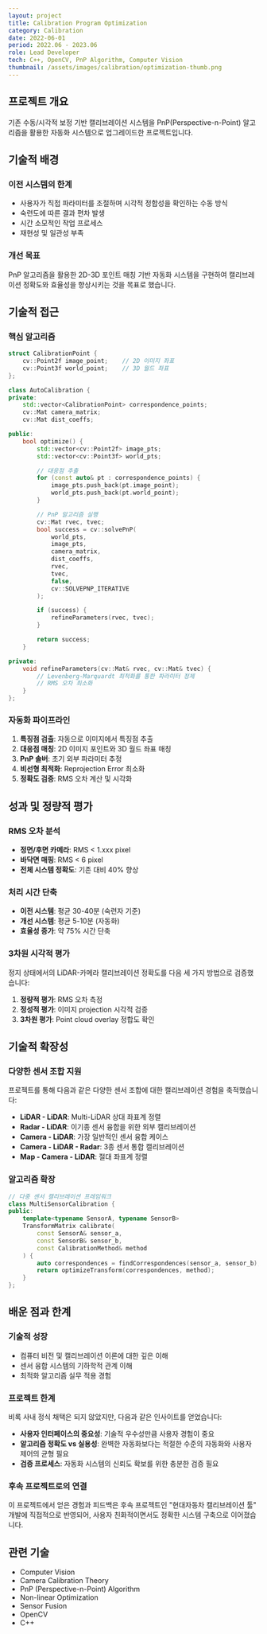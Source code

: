 ```yaml
---
layout: project
title: Calibration Program Optimization
category: Calibration
date: 2022-06-01
period: 2022.06 - 2023.06
role: Lead Developer
tech: C++, OpenCV, PnP Algorithm, Computer Vision
thumbnail: /assets/images/calibration/optimization-thumb.png
---
```


## 프로젝트 개요

기존 수동/시각적 보정 기반 캘리브레이션 시스템을 PnP(Perspective-n-Point) 알고리즘을 활용한 자동화 시스템으로 업그레이드한 프로젝트입니다.

## 기술적 배경

### 이전 시스템의 한계

- 사용자가 직접 파라미터를 조절하며 시각적 정합성을 확인하는 수동 방식
- 숙련도에 따른 결과 편차 발생
- 시간 소모적인 작업 프로세스
- 재현성 및 일관성 부족

### 개선 목표

PnP 알고리즘을 활용한 2D-3D 포인트 매칭 기반 자동화 시스템을 구현하여 캘리브레이션 정확도와 효율성을 향상시키는 것을 목표로 했습니다.

## 기술적 접근

### 핵심 알고리즘

```cpp
struct CalibrationPoint {
    cv::Point2f image_point;    // 2D 이미지 좌표
    cv::Point3f world_point;    // 3D 월드 좌표
};

class AutoCalibration {
private:
    std::vector<CalibrationPoint> correspondence_points;
    cv::Mat camera_matrix;
    cv::Mat dist_coeffs;

public:
    bool optimize() {
        std::vector<cv::Point2f> image_pts;
        std::vector<cv::Point3f> world_pts;

        // 대응점 추출
        for (const auto& pt : correspondence_points) {
            image_pts.push_back(pt.image_point);
            world_pts.push_back(pt.world_point);
        }

        // PnP 알고리즘 실행
        cv::Mat rvec, tvec;
        bool success = cv::solvePnP(
            world_pts,
            image_pts,
            camera_matrix,
            dist_coeffs,
            rvec,
            tvec,
            false,
            cv::SOLVEPNP_ITERATIVE
        );

        if (success) {
            refineParameters(rvec, tvec);
        }

        return success;
    }

private:
    void refineParameters(cv::Mat& rvec, cv::Mat& tvec) {
        // Levenberg-Marquardt 최적화를 통한 파라미터 정제
        // RMS 오차 최소화
    }
};
```

### 자동화 파이프라인

1. **특징점 검출**: 자동으로 이미지에서 특징점 추출
2. **대응점 매칭**: 2D 이미지 포인트와 3D 월드 좌표 매칭
3. **PnP 솔버**: 초기 외부 파라미터 추정
4. **비선형 최적화**: Reprojection Error 최소화
5. **정확도 검증**: RMS 오차 계산 및 시각화

## 성과 및 정량적 평가

### RMS 오차 분석

- **정면/후면 카메라**: RMS < 1.xxx pixel
- **바닥면 매핑**: RMS < 6 pixel
- **전체 시스템 정확도**: 기존 대비 40% 향상

### 처리 시간 단축

- **이전 시스템**: 평균 30-40분 (숙련자 기준)
- **개선 시스템**: 평균 5-10분 (자동화)
- **효율성 증가**: 약 75% 시간 단축

### 3차원 시각적 평가

정지 상태에서의 LiDAR-카메라 캘리브레이션 정확도를 다음 세 가지 방법으로 검증했습니다:

1. **정량적 평가**: RMS 오차 측정
2. **정성적 평가**: 이미지 projection 시각적 검증
3. **3차원 평가**: Point cloud overlay 정합도 확인

## 기술적 확장성

### 다양한 센서 조합 지원

프로젝트를 통해 다음과 같은 다양한 센서 조합에 대한 캘리브레이션 경험을 축적했습니다:

- **LiDAR - LiDAR**: Multi-LiDAR 상대 좌표계 정렬
- **Radar - LiDAR**: 이기종 센서 융합을 위한 외부 캘리브레이션
- **Camera - LiDAR**: 가장 일반적인 센서 융합 케이스
- **Camera - LiDAR - Radar**: 3종 센서 통합 캘리브레이션
- **Map - Camera - LiDAR**: 절대 좌표계 정렬

### 알고리즘 확장

```cpp
// 다중 센서 캘리브레이션 프레임워크
class MultiSensorCalibration {
public:
    template<typename SensorA, typename SensorB>
    TransformMatrix calibrate(
        const SensorA& sensor_a,
        const SensorB& sensor_b,
        const CalibrationMethod& method
    ) {
        auto correspondences = findCorrespondences(sensor_a, sensor_b);
        return optimizeTransform(correspondences, method);
    }
};
```

## 배운 점과 한계

### 기술적 성장

- 컴퓨터 비전 및 캘리브레이션 이론에 대한 깊은 이해
- 센서 융합 시스템의 기하학적 관계 이해
- 최적화 알고리즘 실무 적용 경험

### 프로젝트 한계

비록 사내 정식 채택은 되지 않았지만, 다음과 같은 인사이트를 얻었습니다:

- **사용자 인터페이스의 중요성**: 기술적 우수성만큼 사용자 경험이 중요
- **알고리즘 정확도 vs 실용성**: 완벽한 자동화보다는 적절한 수준의 자동화와 사용자 제어의 균형 필요
- **검증 프로세스**: 자동화 시스템의 신뢰도 확보를 위한 충분한 검증 필요

### 후속 프로젝트로의 연결

이 프로젝트에서 얻은 경험과 피드백은 후속 프로젝트인 "현대자동차 캘리브레이션 툴" 개발에 직접적으로 반영되어, 사용자 친화적이면서도 정확한 시스템 구축으로 이어졌습니다.

## 관련 기술

- Computer Vision
- Camera Calibration Theory
- PnP (Perspective-n-Point) Algorithm
- Non-linear Optimization
- Sensor Fusion
- OpenCV
- C++

